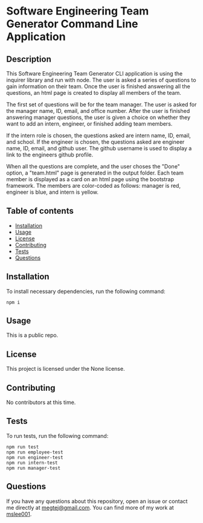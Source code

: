 # Software Engineering Team Generator Command Line Application

## Description
This Software Engineering Team Generator CLI application is using the inquirer library and run with node. The user is asked a series of questions to gain information on their team. Once the user is finished answering all the questions, an html page is created to display all members of the team. 

The first set of questions will be for the team manager. The user is asked for the manager name, ID, email, and office number. After the user is finished answering manager questions, the user is given a choice on whether they want to add an intern, engineer, or finished adding team members. 

If the intern role is chosen, the questions asked are intern name, ID, email, and school. If the engineer is chosen, the questions asked are engineer name, ID, email, and github user. The github username is used to display a link to the engineers github profile. 

When all the questions are complete, and the user choses the "Done" option, a "team.html" page is generated in  the output folder. Each team member is displayed as a card on an html page using the bootstrap framework. The members are color-coded as follows: manager is red, engineer is blue, and intern is yellow. 

## Table of contents
* [Installation](#installation)
* [Usage](#usage)
* [License](#license)
* [Contributing](#contributing)
* [Tests](#tests)
* [Questions](#questions)
        
## Installation
To install necessary dependencies, run the following command:
```
npm i
```

## Usage
This is a public repo.

## License 
This project is licensed under the None license.

## Contributing
No contributors at this time.

## Tests
To run tests, run the following command:
```
npm run test
npm run employee-test
npm run engineer-test
npm run intern-test
npm run manager-test
```

## Questions
If you have any questions about this repository, open an issue or contact me directly at megtej@gmail.com. You can find more of my work at [mslee001](https://github.com/mslee001).